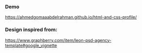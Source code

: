 ### Demo 
https://ahmedgomaaabdelrahman.github.io/html-and-css-profile/


### Design inspired from:
https://www.graphberry.com/item/leon-psd-agency-template#google_vignette
